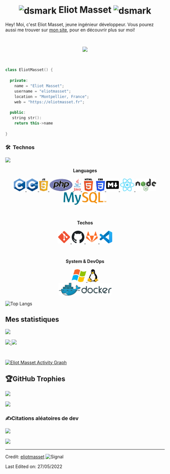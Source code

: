 <h1 align="center">
  <img alt="dsmark" align="center" height="50px" width="50px" src="https://c.tenor.com/cXlrPENTVkEAAAAi/chika-dance.gif">
  <b>Eliot Masset</b>
  <img alt="dsmark" align="center" height="50px" width="50px" src="https://c.tenor.com/cXlrPENTVkEAAAAi/chika-dance.gif">
</h1>

Hey! Moi, c'est Eliot Masset, jeune ingénieur développeur. Vous pourez aussi me trouver sur 
<a href="http://eliotmasset.fr">mon site</a>, 
pour en découvrir plus sur moi!

<br>

<p align="center">
  <a href="https://github.com/eliotmasset/eliotmasset"><img src="https://readme-typing-svg.herokuapp.com?color=%2336BCF7&center=true&vCenter=true&lines=Hey+%2C+bienvenue+sur+ma+page+GitHub;Je+suis+Eliot+Masset;Je+suis+Etudiant+en+ecole+d+Ingénieur;Dev+Web;Dev+Full+Stack;Open+Source+Lover+%3C3"></a>
</p>

<br>

```cpp
class EliotMasset() {
    
  private:
    name = "Eliot Masset";
    username = "eliotmasset";
    location = "Montpellier, France";
    web = "https://eliotmasset.fr";
  
  public:
   string str():
    return this->name
    
}
```

### 🛠 &nbsp;Technos
<img src="https://user-images.githubusercontent.com/73097560/115834477-dbab4500-a447-11eb-908a-139a6edaec5c.gif">

<p align="center">
  <b>Languages</b>
  <br>
  <br>
  <a href="https://en.wikipedia.org/wiki/C_(programming_language)" target="_blank">
    <code><img src="./images/c.svg" alt="C" height="40"/></code>
  </a>
  <a href="https://developer.mozilla.org/en-US/docs/Web/JavaScript" target="_blank">
    <code><img src="./images/cplusplus.svg" alt="C++" height="40"/></code>
  </a>
  <a href="https://en.wikipedia.org/wiki/C%2B%2B" target="_blank">
    <code><img src="./images/javascript.svg" alt="JavaScript" height="40"/></code>
  </a>
  <a href="https://en.wikipedia.org/wiki/PHP" target="_blank">
    <code><img src="./images/php.svg" alt="PHP" height="40"/></code>
  </a>
  <a href="https://www.java.com" target="_blank">
    <code><img src="./images/java.svg" alt="Java" height="40"/></code>
  </a>
  <a href="https://en.wikipedia.org/wiki/HTML" target="_blank">
    <code><img src="./images/html.svg" alt="HTML" height="40"/></code>
  </a>
  <a href="https://en.wikipedia.org/wiki/CSS" target="_blank">
    <code><img src="./images/css.svg" alt="CSS" height="40"/></code>
  </a>
  <a href="https://en.wikipedia.org/wiki/Markdown" target="_blank">
    <code><img src="./images/md.svg" alt="MarkDown" height="40"/></code>
  </a>
  <a href="https://reactjs.org" target="_blank">
    <code><img src="./images/react.svg" alt="ReactJS" height="40"/></code>
  </a>
  <a href="https://nodejs.org" target="_blank">
    <code><img src="./images/node.svg" alt="NodeJS" height="40"/></code>
  </a>
  <a href="https://www.mysql.com" target="_blank">
    <code><img src="./images/mysql.svg" alt="MySQL" height="40"/></code>
  </a>
</p>

<br>

<p align="center">
  <b>Techos</b>
  <br>
  <br>
  <a href="https://en.wikipedia.org/wiki/Git" target="_blank">
    <code><img src="./images/git.svg" alt="Git" height="40"/></code>
  </a>
  <a href="https://en.wikipedia.org/wiki/GitHub" target="_blank">
    <code><img src="./images/github.svg" alt="GitHub" height="40"/></code>
  </a>
  <a href="https://en.wikipedia.org/wiki/GitLab" target="_blank">
    <code><img src="./images/gitlab.svg" alt="GitLab" height="40"/></code>
  </a>
  <a href="https://en.wikipedia.org/wiki/Visual_Studio_Code" target="_blank">
    <code><img src="./images/vscode.svg" alt="VSCode" height="40"/></code>
  </a>
</p>

<br>

<p align="center">
  <b>System & DevOps</b>
  <br>
  <br>
  <a href="https://en.wikipedia.org/wiki/Microsoft_Windows" target="_blank">
    <code><img src="./images/windows.svg" alt="Windows" height="40"/></code>
  </a>
  <a href="https://en.wikipedia.org/wiki/Linux" target="_blank">
    <code><img src="./images/linux.svg" alt="Linux" height="40"/></code>
  </a>
  <br>
  <a href="https://docker.com" target="_blank">
    <code><img src="./images/docker.svg" alt="Docker" height="40"/></code>
  </a>
</p>

![Top Langs](https://github-readme-stats.vercel.app/api/top-langs/?username=eliotmasset&layout=compact)


<!--<div align="center">
  <a href="https://open.spotify.com/album/10v912xgTZbjAtYfyKWJCS">
    <img src="https://readme-spotify-tingz.vercel.app/api/now-playing">
  </a>
</div>-->

## Mes statistiques
<img src="https://user-images.githubusercontent.com/73097560/115834477-dbab4500-a447-11eb-908a-139a6edaec5c.gif">

<br/>
<p align="left">
  <a href="https://abhigyantrips.dev/">
    <img width="49.5%" src="https://github-readme-stats.vercel.app/api?username=eliotmasset&show_icons=true&theme=dracula&icon_color=C54D45&title_color=D13C1F" />
    <img width="49.5%" src="https://github-readme-streak-stats.herokuapp.com/?user=eliotmasset&theme=dracula&icon_color=C54D45&title_color=D13C1F&ring=D13C1F&fire=D13C1F&stroke=D13C1F&currStreakNum=FFF&sideNums=FFF&currStreakLabel=D13C1F&sideLabels=D13C1F" />
  </a>
</p>
<br>

[![Eliot Masset Activity Graph](https://activity-graph.herokuapp.com/graph?username=eliotmasset&custom_title=Eliot%20Masset%20Contribution%20Graph&theme=github&bg_color=282828&hide_border=true&line=D13C1F&point=C54D45)](https://eliotmasset.fr)

## 🏆GitHub Trophies
<img src="https://user-images.githubusercontent.com/73097560/115834477-dbab4500-a447-11eb-908a-139a6edaec5c.gif">

![](https://github-profile-trophy.vercel.app/?username=eliotmasset&theme=discord&no-frame=false&no-bg=false&margin-w=4)

### ✍️Citations aléatoires de dev 
<img src="https://user-images.githubusercontent.com/73097560/115834477-dbab4500-a447-11eb-908a-139a6edaec5c.gif">

![](https://quotes-github-readme.vercel.app/api?type=horizontal&theme=merko)

------

Credit: [eliotmasset](https://github.com/eliotmasset) <img alt="Signal" height="25px" src="https://media.giphy.com/media/hlRzt8TxCNVcEZBt9w/giphy.gif">

Last Edited on: 27/05/2022
